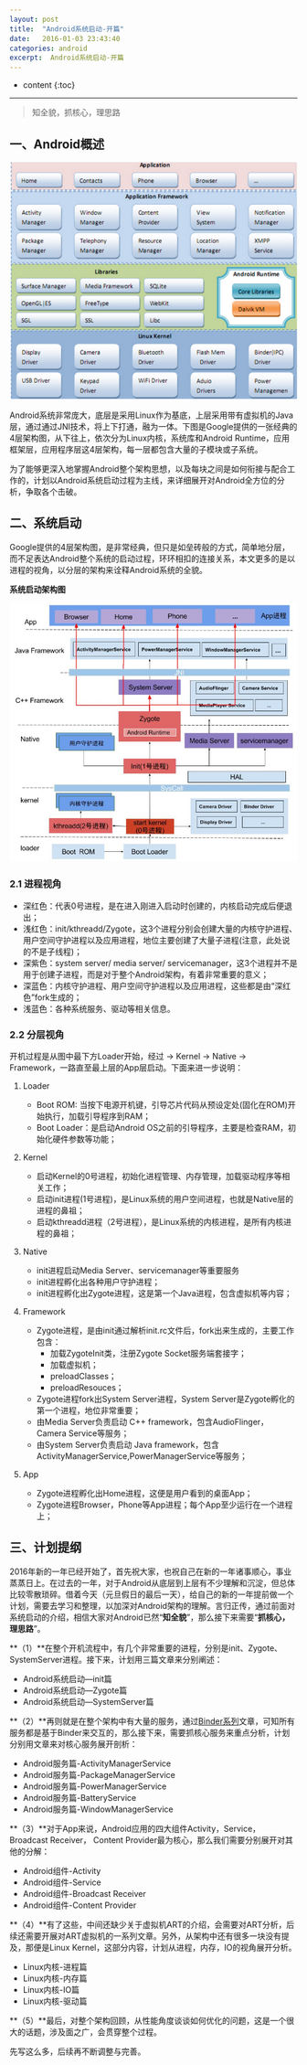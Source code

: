 ```yaml
---
layout: post
title:  "Android系统启动-开篇"
date:   2016-01-03 23:43:40
categories: android
excerpt:  Android系统启动-开篇
---
```


* content
{:toc}


---

> 知全貌，抓核心，理思路

## 一、Android概述
  
  
![android-arch1](\images\android-boot\android-arch1.png)


Android系统非常庞大，底层是采用Linux作为基底，上层采用带有虚拟机的Java层，通过通过JNI技术，将上下打通，融为一体。下图是Google提供的一张经典的4层架构图，从下往上，依次分为Linux内核，系统库和Android Runtime，应用框架层，应用程序层这4层架构，每一层都包含大量的子模块或子系统。  

为了能够更深入地掌握Android整个架构思想，以及每块之间是如何衔接与配合工作的，计划以Android系统启动过程为主线，来详细展开对Android全方位的分析，争取各个击破。


##  二、系统启动

Google提供的4层架构图，是非常经典，但只是如垒砖般的方式，简单地分层，而不足表达Android整个系统的启动过程，环环相扣的连接关系，本文更多的是以进程的视角，以分层的架构来诠释Android系统的全貌。

**系统启动架构图**

![process_status](\images\android-process\process_status.jpg)

	
### 2.1 进程视角

- 深红色：代表0号进程，是在进入刚进入启动时创建的，内核启动完成后便退出；
- 浅红色：init/kthreadd/Zygote，这3个进程分别会创建大量的内核守护进程、用户空间守护进程以及应用进程，地位主要创建了大量子进程(注意，此处说的不是子线程)；
- 深紫色：system server/ media server/ servicemanager，这3个进程并不是用于创建子进程，而是对于整个Android架构，有着非常重要的意义；
- 深蓝色：内核守护进程、用户空间守护进程以及应用进程，这些都是由“深红色”fork生成的；
- 浅蓝色：各种系统服务、驱动等相关信息。

### 2.2 分层视角

开机过程是从图中最下方Loader开始，经过 -> Kernel -> Native -> Framework，一路直至最上层的App层启动。下面来进一步说明：

1. Loader
	- Boot ROM: 当按下电源开机键，引导芯片代码从预设定处(固化在ROM)开始执行，加载引导程序到RAM；
	- Boot Loader：是启动Android OS之前的引导程序，主要是检查RAM，初始化硬件参数等功能；
2. Kernel
	- 启动Kernel的0号进程，初始化进程管理、内存管理，加载驱动程序等相关工作；
	- 启动init进程(1号进程)，是Linux系统的用户空间进程，也就是Native层的进程的鼻祖；
	- 启动kthreadd进程（2号进程），是Linux系统的内核进程，是所有内核进程的鼻祖；
3. Native
	- init进程启动Media Server、servicemanager等重要服务
	- init进程孵化出各种用户守护进程；
	- init进程孵化出Zygote进程，这是第一个Java进程，包含虚拟机等内容；
4. Framework
	- Zygote进程，是由init通过解析init.rc文件后，fork出来生成的，主要工作包含：
		- 加载ZygoteInit类，注册Zygote Socket服务端套接字；
		- 加载虚拟机；
		- preloadClasses；
		- preloadResouces；
	- Zygote进程fork出System Server进程，System Server是Zygote孵化的第一个进程，地位非常重要；
	- 由Media  Server负责启动 C++ framework，包含AudioFlinger，Camera Service等服务；
	- 由System Server负责启动 Java framework，包含ActivityManagerService,PowerManagerService等服务；
	
5. App
	- Zygote进程孵化出Home进程，这便是用户看到的桌面App；
	- Zygote进程Browser，Phone等App进程；每个App至少运行在一个进程上；



##  三、计划提纲

2016年新的一年已经开始了，首先祝大家，也祝自己在新的一年诸事顺心，事业蒸蒸日上。在过去的一年，对于Android从底层到上层有不少理解和沉淀，但总体比较零散琐碎。借着今天（元旦假日的最后一天），给自己的新的一年提前做一个计划，需要去学习和整理，以加深对Android架构的理解。言归正传，通过前面对系统启动的介绍，相信大家对Android已然“**知全貌**”，那么接下来需要“**抓核心，理思路**”。


**（1）**在整个开机流程中，有几个非常重要的进程，分别是init、Zygote、SystemServer进程。接下来，计划用三篇文章来分别阐述：

- Android系统启动—init篇
- Android系统启动—Zygote篇
- Android系统启动—SystemServer篇

  
**（2）**再则就是在整个架构中有大量的服务，通过[Binder系列](http://www.yuanhh.com/2015/10/31/binder-prepare/)文章，可知所有服务都是基于Binder来交互的，那么接下来，需要抓核心服务来重点分析，计划分别用文章来对核心服务展开剖析：

- Android服务篇-ActivityManagerService
- Android服务篇-PackageManagerService
- Android服务篇-PowerManagerService
- Android服务篇-BatteryService
- Android服务篇-WindowManagerService
  

**（3）**对于App来说，Android应用的四大组件Activity，Service，Broadcast Receiver， Content Provider最为核心，那么我们需要分别展开对其他的分解：

- Android组件-Activity
- Android组件-Service
- Android组件-Broadcast Receiver
- Android组件-Content Provider

  
**（4）**有了这些，中间还缺少关于虚拟机ART的介绍，会需要对ART分析，后续还需要开展对ART虚拟机的一系列文章。另外，从架构中还有很多一块没有提及，那便是Linux Kernel，这部分内容，计划从进程，内存，IO的视角展开分析。

- Linux内核-进程篇
- Linux内核-内存篇
- Linux内核-IO篇
- Linux内核-驱动篇
  

**（5）**最后，对整个架构回顾，从性能角度谈谈如何优化的问题，这是一个很大的话题，涉及面之广，会贯穿整个过程。

  
先写这么多，后续再不断调整与完善。